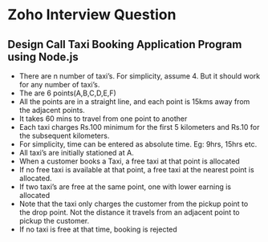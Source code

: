 # Zoho Interview Question

## Design Call Taxi Booking Application Program using Node.js
- There are n number of taxi’s. For simplicity, assume 4. But it should work for any number of taxi’s.
- The are 6 points(A,B,C,D,E,F)
- All the points are in a straight line, and each point is 15kms away from the adjacent points.
- It takes 60 mins to travel from one point to another
- Each taxi charges Rs.100 minimum for the first 5 kilometers and Rs.10 for the subsequent kilometers.
- For simplicity, time can be entered as absolute time. Eg: 9hrs, 15hrs etc.
- All taxi’s are initially stationed at A.
- When a customer books a Taxi, a free taxi at that point is allocated
- If no free taxi is available at that point, a free taxi at the nearest point is allocated.
- If two taxi’s are free at the same point, one with lower earning is allocated
- Note that the taxi only charges the customer from the pickup point to the drop point. Not the distance it travels from an adjacent point to pickup the customer.
- If no taxi is free at that time, booking is rejected